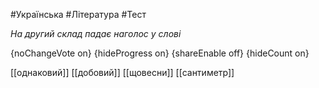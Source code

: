 #Українська #Література #Тест

*На другий склад падає наголос у слові*

{noChangeVote on}
{hideProgress on}
{shareEnable off}
{hideCount on}

[[однаковий]]
[[добовий]]
[[щовесни]]
[[сантиметр]]
